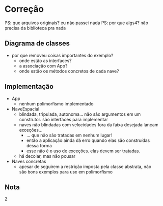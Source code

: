 # Correção

PS: que arquivos originais? eu não passei nada
PS: por que algs4? não precisa da biblioteca pra nada

## Diagrama de classes

- por que removeu coisas importantes do exemplo?
  - onde estão as interfaces?
  - a associação com App?
  - onde estão os métodos concretos de cada nave?

## Implementação

- App
  - nenhum polimorfismo implementado
- NaveEspacial
  - blindada, tripulada, autonoma... não são argumentos em um construtor. são interfaces para implementar
  - naves não blindadas com velocidades fora da faixa desejada lançam exceções...
    - ... que não são tratadas em nenhum lugar!
    - então a aplicação ainda dá erro quando elas são construídas dessa forma
    - esse não é o uso de exceções. elas devem ser tratadas.
  - há decolar, mas não pousar
- Naves concretas
  - apesar de seguirem a restrição imposta pela classe abstrata, não são bons exemplos para uso em polimorfismo

## Nota

2